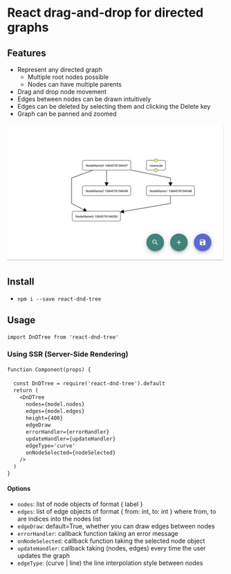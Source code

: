# React drag-and-drop for directed graphs

## Features

- Represent any directed graph
  - Multiple root nodes possible
  - Nodes can have multiple parents
- Drag and drop node movement
- Edges between nodes can be drawn intuitively
- Edges can be deleted by selecting them and clicking the Delete key
- Graph can be panned and zoomed

![example directed graph](https://github.com/JCobbles/react-dnd-tree/raw/master/dag.png)


## Install
- `npm i --save react-dnd-tree`


## Usage

```
import DnDTree from 'react-dnd-tree'
```
### Using SSR (Server-Side Rendering)

```
function Component(props) {

  const DnDTree = require('react-dnd-tree').default
  return (
    <DnDTree
      nodes={model.nodes}
      edges={model.edges}
      height={400}
      edgeDraw
      errorHandler={errorHandler}
      updateHandler={updateHandler}
      edgeType='curve'
      onNodeSelected={nodeSelected}
    />
  )
}
```

#### Options

- `nodes`: list of node objects of format { label }
- `edges`: list of edge objects of format { from: int, to: int } where from, to are indices into the nodes list
- `edgeDraw`: default=True, whether you can draw edges between nodes
- `errorHandler`: callback function taking an error message
- `onNodeSelected`: callback function taking the selected node object
- `updateHandler`: callback taking (nodes, edges) every time the user updates the graph
- `edgeType`: (curve | line) the line interpolation style between nodes
